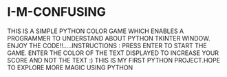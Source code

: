 # I-M-CONFUSING
THIS IS A SIMPLE PYTHON COLOR GAME WHICH ENABLES A PROGRAMMER TO UNDERSTAND ABOUT PYTHON TKINTER WINDOW. ENJOY THE CODE!!.....INSTRUCTIONS :  PRESS ENTER TO START THE GAME. ENTER THE COLOR OF THE TEXT DISPLAYED TO INCREASE YOUR SCORE AND NOT THE TEXT :)
THIS IS MY FIRST PYTHON PROJECT.HOPE TO EXPLORE MORE MAGIC USING PYTHON
